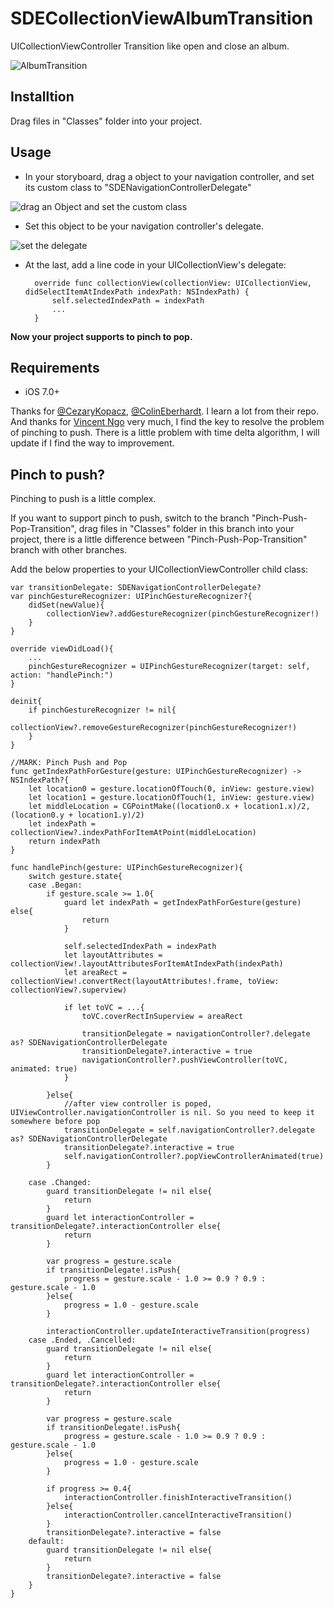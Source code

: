 # SDECollectionViewAlbumTransition
UICollectionViewController Transition like open and close an album.

![AlbumTransition](https://raw.githubusercontent.com/seedante/SDECollectionViewAlbumTransition/PinchPopTransition/AlbumTransition.gif)


## Installtion

Drag files in "Classes" folder into your project.

## Usage

- In your storyboard, drag a object to your navigation controller, and set its custom class to "SDENavigationControllerDelegate"

![drag an Object and set the custom class](https://raw.githubusercontent.com/seedante/SDECollectionViewAlbumTransition/PinchPopTransition/Config1.png)

- Set this object to be your navigation controller's delegate.

![set the delegate](https://raw.githubusercontent.com/seedante/SDECollectionViewAlbumTransition/PinchPopTransition/Config2.png)


- At the last, add a line code in your UICollectionView's delegate:

        override func collectionView(collectionView: UICollectionView, didSelectItemAtIndexPath indexPath: NSIndexPath) {
            self.selectedIndexPath = indexPath
            ...
        }
        
**Now your project supports to pinch to pop.**


## Requirements

- iOS 7.0+

Thanks for [@CezaryKopacz](https://github.com/CezaryKopacz/CKWaveCollectionViewTransition), [@ColinEberhardt](https://github.com/ColinEberhardt/VCTransitionsLibrary). I learn a lot from their repo.
And thanks for [ Vincent Ngo](http://www.raywenderlich.com/94565/how-to-create-an-ios-book-open-animation-part-1) very much, I find the key to resolve the problem of pinching to push.
There is a little problem with time delta algorithm, I will update if I find the way to improvement. 

## Pinch to push?

Pinching to push is a little complex. 

If you want to support pinch to push, switch to the branch "Pinch-Push-Pop-Transition", drag files in "Classes" folder in this branch into your project, 
there is a little difference between "Pinch-Push-Pop-Transition" branch with other branches.

Add the below properties to your UICollectionViewController child class:

    var transitionDelegate: SDENavigationControllerDelegate?
    var pinchGestureRecognizer: UIPinchGestureRecognizer?{
        didSet(newValue){
            collectionView?.addGestureRecognizer(pinchGestureRecognizer!)
        }
    }

    override viewDidLoad(){
        ...
        pinchGestureRecognizer = UIPinchGestureRecognizer(target: self, action: "handlePinch:")
    }
    
    deinit{
        if pinchGestureRecognizer != nil{
            collectionView?.removeGestureRecognizer(pinchGestureRecognizer!)
        }
    }

    //MARK: Pinch Push and Pop
    func getIndexPathForGesture(gesture: UIPinchGestureRecognizer) -> NSIndexPath?{
        let location0 = gesture.locationOfTouch(0, inView: gesture.view)
        let location1 = gesture.locationOfTouch(1, inView: gesture.view)
        let middleLocation = CGPointMake((location0.x + location1.x)/2, (location0.y + location1.y)/2)
        let indexPath = collectionView?.indexPathForItemAtPoint(middleLocation)
        return indexPath
    }

    func handlePinch(gesture: UIPinchGestureRecognizer){
        switch gesture.state{
        case .Began:
            if gesture.scale >= 1.0{
                guard let indexPath = getIndexPathForGesture(gesture) else{
                    return
                }

                self.selectedIndexPath = indexPath
                let layoutAttributes = collectionView!.layoutAttributesForItemAtIndexPath(indexPath)
                let areaRect = collectionView!.convertRect(layoutAttributes!.frame, toView: collectionView?.superview)

                if let toVC = ...{
                    toVC.coverRectInSuperview = areaRect

                    transitionDelegate = navigationController?.delegate as? SDENavigationControllerDelegate
                    transitionDelegate?.interactive = true
                    navigationController?.pushViewController(toVC, animated: true)
                }

            }else{
                //after view controller is poped, UIViewController.navigationController is nil. So you need to keep it somewhere before pop
                transitionDelegate = self.navigationController?.delegate as? SDENavigationControllerDelegate
                transitionDelegate?.interactive = true
                self.navigationController?.popViewControllerAnimated(true)
            }

        case .Changed:
            guard transitionDelegate != nil else{
                return
            }
            guard let interactionController = transitionDelegate?.interactionController else{
                return
            }

            var progress = gesture.scale
            if transitionDelegate!.isPush{
                progress = gesture.scale - 1.0 >= 0.9 ? 0.9 : gesture.scale - 1.0
            }else{
                progress = 1.0 - gesture.scale
            }

            interactionController.updateInteractiveTransition(progress)
        case .Ended, .Cancelled:
            guard transitionDelegate != nil else{
                return
            }
            guard let interactionController = transitionDelegate?.interactionController else{
                return
            }

            var progress = gesture.scale
            if transitionDelegate!.isPush{
                progress = gesture.scale - 1.0 >= 0.9 ? 0.9 : gesture.scale - 1.0
            }else{
                progress = 1.0 - gesture.scale
            }

            if progress >= 0.4{
                interactionController.finishInteractiveTransition()
            }else{
                interactionController.cancelInteractiveTransition()
            }
            transitionDelegate?.interactive = false
        default:
            guard transitionDelegate != nil else{
                return
            }
            transitionDelegate?.interactive = false
        }
    }
